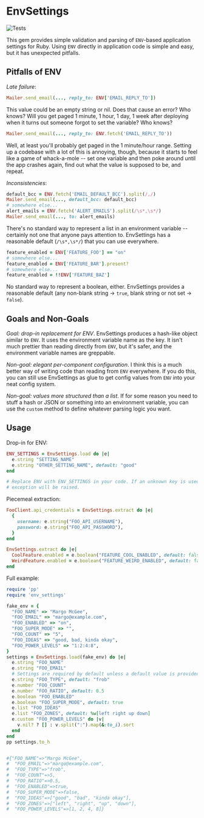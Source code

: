 # EnvSettings

![Tests](https://github.com/mboeh/env_settings/workflows/Tests/badge.svg)

This gem provides simple validation and parsing of `ENV`-based application
settings for Ruby. Using `ENV` directly in application code is simple and easy,
but it has unexpected pitfalls.

## Pitfalls of ENV

*Late failure*:

```ruby
Mailer.send_email(..., reply_to: ENV['EMAIL_REPLY_TO'])
```

This value could be an empty string or nil. Does that cause an error? Who knows?
Will you get paged 1 minute, 1 hour, 1 day, 1 week after deploying when it turns
out someone forgot to set the variable? Who knows?

```ruby
Mailer.send_email(..., reply_to: ENV.fetch('EMAIL_REPLY_TO'))
```

Well, at least you'll probably get paged in the 1 minute/hour range. Setting up
a codebase with a lot of this is annoying, though, because it starts to feel
like a game of whack-a-mole -- set one variable and then poke around until the
app crashes again, find out what the value is supposed to be, and repeat.

*Inconsistencies*:

```ruby
default_bcc = ENV.fetch('EMAIL_DEFAULT_BCC').split(/,/)
Mailer.send_email(..., default_bcc: default_bcc)
# somewhere else...
alert_emails = ENV.fetch('ALERT_EMAILS').split(/\s*,\s*/)
Mailer.send_email(..., to: alert_emails)
```

There's no standard way to represent a list in an environment variable --
certainly not one that anyone pays attention to. EnvSettings has a reasonable
default (`/\s*,\s*/`) that you can use everywhere.

```ruby
feature_enabled = ENV['FEATURE_FOO'] == "on"
# somewhere else...
feature_enabled = ENV['FEATURE_BAR'].present?
# somewhere else...
feature_enabled = !!ENV['FEATURE_BAZ']
```

No standard way to represent a boolean, either. EnvSettings provides a
reasonable default (any non-blank string -> `true`, blank string or not set ->
`false`).

[12f]: https://12factor.net/config

## Goals and Non-Goals

*Goal: drop-in replacement for ENV*. EnvSettings produces a hash-like object
similar to `ENV`. It uses the environment variable name as the key. It isn't
much prettier than reading directly from `ENV`, but it's safer, and the
environment variable names are greppable.

*Non-goal: elegant per-component configuration*. I think this is a much better
way of writing code than reading from `ENV` everywhere. If you do this, you can
still use EnvSettings as glue to get config values from `ENV` into your neat
config system.

*Non-goal: values more structured than a list*. If for some reason you need to
stuff a hash or JSON or something into an environment variable, you can use the
`custom` method to define whatever parsing logic you want.

## Usage

Drop-in for ENV:

```ruby
ENV_SETTINGS = EnvSettings.load do |e|
  e.string "SETTING_NAME"
  e.string "OTHER_SETTING_NAME", default: "good"
end

# Replace ENV with ENV_SETTINGS in your code. If an unknown key is used, an
# exception will be raised.
```

Piecemeal extraction:

```ruby
FooClient.api_credentials = EnvSettings.extract do |e|
  {
    username: e.string("FOO_API_USERNAME"),
    password: e.string("FOO_API_PASSWORD"),
  }
end

EnvSettings.extract do |e|
  CoolFeature.enabled = e.boolean("FEATURE_COOL_ENABLED", default: false)
  WeirdFeature.enabled = e.boolean("FEATURE_WEIRD_ENABLED", default: false)
end
```

Full example:

```ruby
require 'pp'
require 'env_settings'

fake_env = {
  "FOO_NAME" => "Margo McGee",
  "FOO_EMAIL" => "margo@example.com",
  "FOO_ENABLED" => "on",
  "FOO_SUPER_MODE" => "",
  "FOO_COUNT" => "5",
  "FOO_IDEAS" => "good, bad, kinda okay",
  "FOO_POWER_LEVELS" => "1:2:4:8",
}
settings = EnvSettings.load(fake_env) do |e|
  e.string "FOO_NAME"
  e.string "FOO_EMAIL"
  # Settings are required by default unless a default value is provided.
  e.string "FOO_TYPE", default: "frob"
  e.number "FOO_COUNT"
  e.number "FOO_RATIO", default: 0.5
  e.boolean "FOO_ENABLED"
  e.boolean "FOO_SUPER_MODE", default: true
  e.list "FOO_IDEAS"
  e.list "FOO_ZONES", default: %w[left right up down]
  e.custom "FOO_POWER_LEVELS" do |v|
    v.nil? ? [] : v.split(":").map(&:to_i).sort
  end
end
pp settings.to_h


#{"FOO_NAME"=>"Margo McGee",
#  "FOO_EMAIL"=>"margo@example.com",
#  "FOO_TYPE"=>"frob",
#  "FOO_COUNT"=>5,
#  "FOO_RATIO"=>0.5,
#  "FOO_ENABLED"=>true,
#  "FOO_SUPER_MODE"=>false,
#  "FOO_IDEAS"=>["good", "bad", "kinda okay"],
#  "FOO_ZONES"=>["left", "right", "up", "down"],
#  "FOO_POWER_LEVELS"=>[1, 2, 4, 8]}
```

